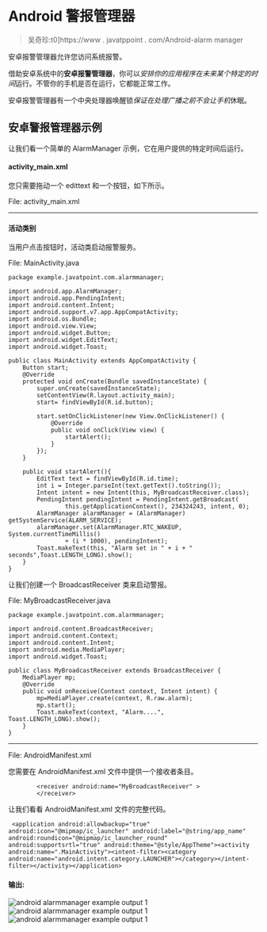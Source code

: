 # Android 警报管理器

> 吴奇珍:t0]https://www . javatppoint . com/Android-alarm manager

安卓报警管理器允许您访问系统报警。

借助安卓系统中的**安卓报警管理器**，你可以*安排你的应用程序在未来某个特定的时间*运行。不管你的手机是否在运行，它都能正常工作。

安卓报警管理器有一个中央处理器唤醒锁*保证在处理广播之前不会让手机*休眠。

## 安卓警报管理器示例

让我们看一个简单的 AlarmManager 示例，它在用户提供的特定时间后运行。

#### activity_main.xml

您只需要拖动一个 edittext 和一个按钮，如下所示。

File: activity_main.xml

* * *

#### 活动类别

当用户点击按钮时，活动类启动报警服务。

File: MainActivity.java

```
package example.javatpoint.com.alarmmanager;

import android.app.AlarmManager;
import android.app.PendingIntent;
import android.content.Intent;
import android.support.v7.app.AppCompatActivity;
import android.os.Bundle;
import android.view.View;
import android.widget.Button;
import android.widget.EditText;
import android.widget.Toast;

public class MainActivity extends AppCompatActivity {
    Button start;
    @Override
    protected void onCreate(Bundle savedInstanceState) {
        super.onCreate(savedInstanceState);
        setContentView(R.layout.activity_main);
        start= findViewById(R.id.button);

        start.setOnClickListener(new View.OnClickListener() {
            @Override
            public void onClick(View view) {
                startAlert();
            }
        });
    }

    public void startAlert(){
        EditText text = findViewById(R.id.time);
        int i = Integer.parseInt(text.getText().toString());
        Intent intent = new Intent(this, MyBroadcastReceiver.class);
        PendingIntent pendingIntent = PendingIntent.getBroadcast(
                this.getApplicationContext(), 234324243, intent, 0);
        AlarmManager alarmManager = (AlarmManager) getSystemService(ALARM_SERVICE);
        alarmManager.set(AlarmManager.RTC_WAKEUP, System.currentTimeMillis()
                + (i * 1000), pendingIntent);
        Toast.makeText(this, "Alarm set in " + i + " seconds",Toast.LENGTH_LONG).show();
    }
}

```

让我们创建一个 BroadcastReceiver 类来启动警报。

File: MyBroadcastReceiver.java

```
package example.javatpoint.com.alarmmanager;

import android.content.BroadcastReceiver;
import android.content.Context;
import android.content.Intent;
import android.media.MediaPlayer;
import android.widget.Toast;

public class MyBroadcastReceiver extends BroadcastReceiver {
    MediaPlayer mp;
    @Override
    public void onReceive(Context context, Intent intent) {
        mp=MediaPlayer.create(context, R.raw.alarm);
        mp.start();
        Toast.makeText(context, "Alarm....", Toast.LENGTH_LONG).show();
    }
}

```

* * *

File: AndroidManifest.xml

您需要在 AndroidManifest.xml 文件中提供一个接收者条目。

```
        <receiver android:name="MyBroadcastReceiver" >
        </receiver>

```

让我们看看 AndroidManifest.xml 文件的完整代码。

```
 <application android:allowbackup="true" android:icon="@mipmap/ic_launcher" android:label="@string/app_name" android:roundicon="@mipmap/ic_launcher_round" android:supportsrtl="true" android:theme="@style/AppTheme"><activity android:name=".MainActivity"><intent-filter><category android:name="android.intent.category.LAUNCHER"></category></intent-filter></activity></application> 

```

#### 输出:

![android alarmmanager example output 1](../Images/96a807592b7a5d277d85d35b6d424221.png) ![android alarmmanager example output 1](../Images/d06eeb271db4a069da6ebdd432f20402.png) ![android alarmmanager example output 1](../Images/fa889c0b6385e77928fd4b90aadfff0c.png)